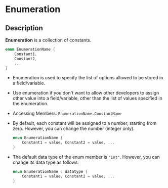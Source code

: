 # Enumeration

## Description

**Enumeration** is a collection of constants.

```csharp
enum EnumerationName {
    Constant1,
    Constant2,
    ...
}
```

- Enumeration is used to specify the list of options allowed to be stored in a field/variable.
- Use enumeration if you don't want to allow other developers to assign other value into a field/variable, other than the list of values specified in the enumeration.
- Accessing Members: `EnumerationName.ConstantName`
- By default, each constant will be assigned to a number, starting from zero. However, you can change the number (integer only).

    ```csharp
    enum EnumerationName {
        Constant1 = value, Constant2 = value, ...
    }
    ```

- The default data type of the enum member is `"int"`. However, you can change its data type as follows:

    ```csharp
    enum EnumerationName : datatype {
        Constant1 = value, Constant2 = value, ...
    }
    ```
